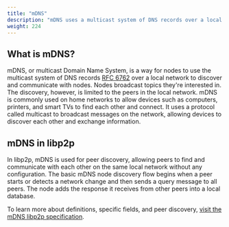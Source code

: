 ```yaml
---
title: "mDNS"
description: "mDNS uses a multicast system of DNS records over a local network to enable peer discovery."
weight: 224
---
```


## What is mDNS?

mDNS, or multicast Domain Name System, is a way for nodes to use the multicast
system of DNS records [RFC 6762](https://www.rfc-editor.org/rfc/rfc6762) over a
local network to discover and communicate with nodes. Nodes broadcast topics
they're interested in. The discovery, however, is limited to the peers in the
local network. mDNS is commonly used on home networks to allow devices such as
computers, printers, and smart TVs to find each other and connect. It uses a
protocol called multicast to broadcast messages on the network, allowing devices
to discover each other and exchange information.

## mDNS in libp2p

In libp2p, mDNS is used for peer discovery, allowing peers to find and
communicate with each other on the same local network without any configuration.
The basic mDNS node discovery flow begins when a peer starts or detects a
network change and then sends a query message to all peers. The node adds the
response it receives from other peers into a local database.

To learn more about
definitions, specific fields, and peer discovery, [visit the mDNS libp2p
specification](https://github.com/libp2p/specs/blob/master/discovery/mdns.md).
<!-- ADD DIAGRAM -->
